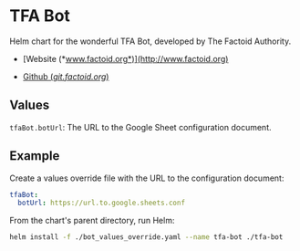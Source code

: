 # TFA Bot

Helm chart for the wonderful TFA Bot, developed by The Factoid Authority.
  
  * [Website (*www.factoid.org*)](http://www.factoid.org)
  
  * [Github (*git.factoid.org*)](https://git.factoid.org/TFA/TFA-Bot)

## Values

`tfaBot.botUrl`: The URL to the Google Sheet configuration document.

## Example

Create a values override file with the URL to the configuration document:

```yaml
tfaBot:
  botUrl: https://url.to.google.sheets.conf
```

From the chart's parent directory, run Helm:

```bash
helm install -f ./bot_values_override.yaml --name tfa-bot ./tfa-bot
```